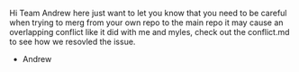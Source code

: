Hi Team
Andrew here just want to let you know that you need to be careful when trying to merg
from your own repo to the main repo it may cause an overlapping conflict like it did 
with me and myles, check out the conflict.md to see how we resovled the issue.
- Andrew

